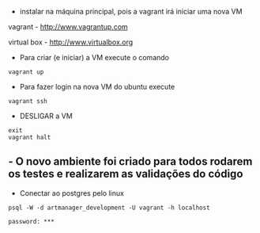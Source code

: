 - instalar na máquina principal, pois a vagrant irá iniciar uma nova VM

vagrant - http://www.vagrantup.com 

virtual box - http://www.virtualbox.org

- Para criar (e iniciar) a VM execute o comando

```
vagrant up
```

- Para fazer login na nova VM do ubuntu execute

```
vagrant ssh
```

- DESLIGAR a VM

```
exit
vagrant halt
```

## - O novo ambiente foi criado para todos rodarem os testes e realizarem as validações do código ##

- Conectar ao postgres pelo linux
```
psql -W -d artmanager_development -U vagrant -h localhost

password: ***
```